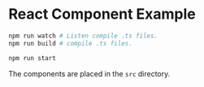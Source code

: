 React Component Example
===

```bash
npm run watch # Listen compile .ts files.
npm run build # compile .ts files.

npm run start
```

The components are placed in the `src` directory.
